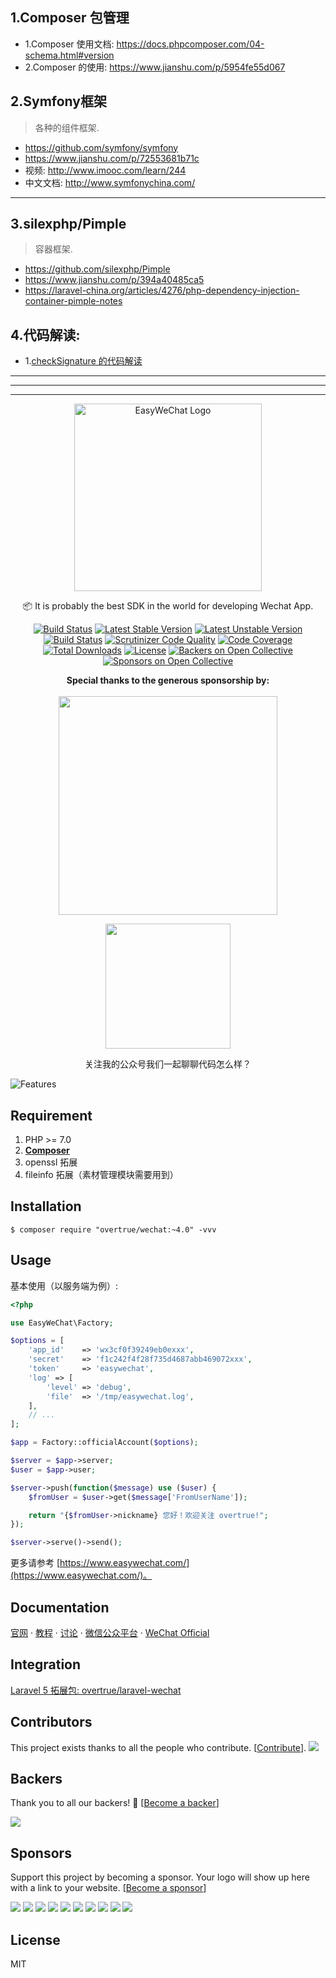 ## 1.Composer 包管理
* 1.Composer 使用文档: https://docs.phpcomposer.com/04-schema.html#version
* 2.Composer 的使用: https://www.jianshu.com/p/5954fe55d067


## 2.Symfony框架<a name="symfony"/>
>各种的组件框架.
* https://github.com/symfony/symfony
* https://www.jianshu.com/p/72553681b71c
* 视频: http://www.imooc.com/learn/244
* 中文文档: http://www.symfonychina.com/


***

## 3.silexphp/Pimple<a name="pimple"/>
>容器框架.

* https://github.com/silexphp/Pimple
* https://www.jianshu.com/p/394a40485ca5
* https://laravel-china.org/articles/4276/php-dependency-injection-container-pimple-notes


## 4.代码解读:
* 1.[checkSignature 的代码解读](https://github.com/ghzjtian/wechat/blob/master/checkSignature.md)


***
***
***



<p align="center">
<a href="https://easywechat.org/">
    <img src="http://7u2jwa.com1.z0.glb.clouddn.com/logo-20171121.png" height="300" alt="EasyWeChat Logo"/>
</a>

<p align="center">📦 It is probably the best SDK in the world for developing Wechat App.</p>

<p align="center">
<a href="https://travis-ci.org/overtrue/wechat"><img src="https://travis-ci.org/overtrue/wechat.svg?branch=master" alt="Build Status"></a>
<a href="https://packagist.org/packages/overtrue/wechat"><img src="https://poser.pugx.org/overtrue/wechat/v/stable.svg" alt="Latest Stable Version"></a>
<a href="https://packagist.org/packages/overtrue/wechat"><img src="https://poser.pugx.org/overtrue/wechat/v/unstable.svg" alt="Latest Unstable Version"></a>
<a href="https://scrutinizer-ci.com/g/overtrue/wechat/build-status/master"><img src="https://scrutinizer-ci.com/g/overtrue/wechat/badges/build.png?b=master" alt="Build Status"></a>
<a href="https://scrutinizer-ci.com/g/overtrue/wechat/?branch=master"><img src="https://scrutinizer-ci.com/g/overtrue/wechat/badges/quality-score.png?b=master" alt="Scrutinizer Code Quality"></a>
<a href="https://scrutinizer-ci.com/g/overtrue/wechat/?branch=master"><img src="https://scrutinizer-ci.com/g/overtrue/wechat/badges/coverage.png?b=master" alt="Code Coverage"></a>
<a href="https://packagist.org/packages/overtrue/wechat"><img src="https://poser.pugx.org/overtrue/wechat/downloads" alt="Total Downloads"></a>
<a href="https://packagist.org/packages/overtrue/wechat"><img src="https://poser.pugx.org/overtrue/wechat/license" alt="License"></a>
<a href="#backers"><img src="https://opencollective.com/wechat/backers/badge.svg" alt="Backers on Open Collective"></a>
<a href="#sponsors"><img src="https://opencollective.com/wechat/sponsors/badge.svg" alt="Sponsors on Open Collective"></a>
</p>

</div>

<p align="center">
    <b>Special thanks to the generous sponsorship by:</b>
    <br><br>
    <a href="https://www.yousails.com">
      <img src="https://yousails.com/banners/brand.png" width=350>
    </a>
</p>

<p align="center">
<img width="200" src="http://wx1.sinaimg.cn/mw690/82b94fb4gy1fgwafq32r0j20nw0nwter.jpg">
</p>

<p align="center">关注我的公众号我们一起聊聊代码怎么样？</p>

<p><img src="http://7u2jwa.com1.z0.glb.clouddn.com/QQ20171121-130611.jpg" alt="Features" /></p>

## Requirement

1. PHP >= 7.0
2. **[Composer](https://getcomposer.org/)**
3. openssl 拓展
4. fileinfo 拓展（素材管理模块需要用到）

## Installation

```shell
$ composer require "overtrue/wechat:~4.0" -vvv
```

## Usage

基本使用（以服务端为例）:

```php
<?php

use EasyWeChat\Factory;

$options = [
    'app_id'    => 'wx3cf0f39249eb0exxx',
    'secret'    => 'f1c242f4f28f735d4687abb469072xxx',
    'token'     => 'easywechat',
    'log' => [
        'level' => 'debug',
        'file'  => '/tmp/easywechat.log',
    ],
    // ...
];

$app = Factory::officialAccount($options);

$server = $app->server;
$user = $app->user;

$server->push(function($message) use ($user) {
    $fromUser = $user->get($message['FromUserName']);

    return "{$fromUser->nickname} 您好！欢迎关注 overtrue!";
});

$server->serve()->send();
```

更多请参考 [https://www.easywechat.com/](https://www.easywechat.com/)。

## Documentation

[官网](https://www.easywechat.com)  · [教程](https://www.easywechat.com/tutorials)  ·  [讨论](https://www.easywechat.com/discussions)  ·  [微信公众平台](https://mp.weixin.qq.com/wiki)  ·  [WeChat Official](http://admin.wechat.com/wiki)

## Integration

[Laravel 5 拓展包: overtrue/laravel-wechat](https://github.com/overtrue/laravel-wechat)

## Contributors

This project exists thanks to all the people who contribute. [[Contribute](CONTRIBUTING.md)].
<a href="https://github.com/overtrue/wechat/graphs/contributors"><img src="https://opencollective.com/wechat/contributors.svg?width=890" /></a>


## Backers

Thank you to all our backers! 🙏 [[Become a backer](https://opencollective.com/wechat#backer)]

<a href="https://opencollective.com/wechat#backers" target="_blank"><img src="https://opencollective.com/wechat/backers.svg?width=890"></a>


## Sponsors

Support this project by becoming a sponsor. Your logo will show up here with a link to your website. [[Become a sponsor](https://opencollective.com/wechat#sponsor)]

<a href="https://opencollective.com/wechat/sponsor/0/website" target="_blank"><img src="https://opencollective.com/wechat/sponsor/0/avatar.svg"></a>
<a href="https://opencollective.com/wechat/sponsor/1/website" target="_blank"><img src="https://opencollective.com/wechat/sponsor/1/avatar.svg"></a>
<a href="https://opencollective.com/wechat/sponsor/2/website" target="_blank"><img src="https://opencollective.com/wechat/sponsor/2/avatar.svg"></a>
<a href="https://opencollective.com/wechat/sponsor/3/website" target="_blank"><img src="https://opencollective.com/wechat/sponsor/3/avatar.svg"></a>
<a href="https://opencollective.com/wechat/sponsor/4/website" target="_blank"><img src="https://opencollective.com/wechat/sponsor/4/avatar.svg"></a>
<a href="https://opencollective.com/wechat/sponsor/5/website" target="_blank"><img src="https://opencollective.com/wechat/sponsor/5/avatar.svg"></a>
<a href="https://opencollective.com/wechat/sponsor/6/website" target="_blank"><img src="https://opencollective.com/wechat/sponsor/6/avatar.svg"></a>
<a href="https://opencollective.com/wechat/sponsor/7/website" target="_blank"><img src="https://opencollective.com/wechat/sponsor/7/avatar.svg"></a>
<a href="https://opencollective.com/wechat/sponsor/8/website" target="_blank"><img src="https://opencollective.com/wechat/sponsor/8/avatar.svg"></a>
<a href="https://opencollective.com/wechat/sponsor/9/website" target="_blank"><img src="https://opencollective.com/wechat/sponsor/9/avatar.svg"></a>



## License

MIT
